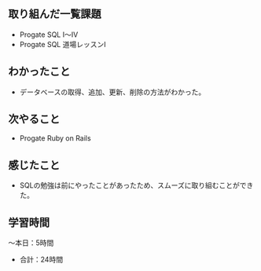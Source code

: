 
## 取り組んだ一覧課題
- Progate SQL I〜IV
- Progate SQL 道場レッスンI
## わかったこと
- データベースの取得、追加、更新、削除の方法がわかった。
## 次やること
- Progate Ruby on Rails
## 感じたこと
- SQLの勉強は前にやったことがあったため、スムーズに取り組むことができた。
## 学習時間
～本日：5時間
- 合計：24時間

